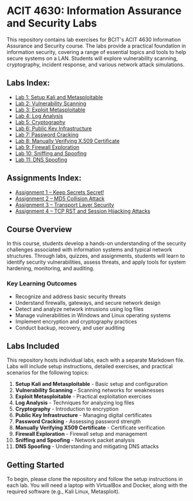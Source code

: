# ACIT 4630: Information Assurance and Security Labs

This repository contains lab exercises for BCIT's ACIT 4630 Information Assurance and Security 
course. The labs provide a practical foundation in information security, covering a range of 
essential topics and tools to help secure systems on a LAN. Students will explore 
vulnerability scanning, cryptography, incident response, and various network attack 
simulations.

## Labs Index:

- [Lab 1: Setup Kali and Metasploitable](./labs/Setup_Kali_and_Metasploitable.md)
- [Lab 2: Vulnerability Scanning](./labs/Vulnerability_Scanning.md)
- [Lab 3: Exploit Metasploitable](./labs/Exploit_Metasploitable.md)
- [Lab 4: Log Analysis](./labs/Log_Analysis.md)
- [Lab 5: Cryptography](./labs/Cryptography.md)
- [Lab 6: Public Key Infrastructure](./labs/Public_Key_Infrastructure.md)
- [Lab 7: Password Cracking](./labs/Password_Cracking.md)
- [Lab 8: Manually Verifying X.509 Certificate](./labs/Manually_Verifying_X509_Certificate.md)
- [Lab 9: Firewall Exploration](./labs/Firewall_Exploration.md)
- [Lab 10: Sniffing and Spoofing](./labs/Sniffing_and_Spoofing.md)
- [Lab 11: DNS Spoofing](./labs/DNS_Spoofing.md)

## Assignments Index:

- [Assignment 1 – Keep Secrets Secret!](assignments/Assignment_1_Keep_Secrets_Secret.md)
- [Assignment 2 – MD5 Collision Attack](assignments/Assignment_2_MD5_Collision_Attack.md)
- [Assignment 3 – Transport Layer Security](assignments/Assignment_3_Transport_Layer_Security)
- [Assignment 4 – TCP RST and Session Hijacking Attacks](assignments/Assignment_4_TCP_RST_and_Session_Hijacking_Attacks.md)


## Course Overview

In this course, students develop a hands-on understanding of the security challenges 
associated with information systems and typical network structures. Through labs, quizzes, and 
assignments, students will learn to identify security vulnerabilities, assess threats, and 
apply tools for system hardening, monitoring, and auditing.

### Key Learning Outcomes
- Recognize and address basic security threats
- Understand firewalls, gateways, and secure network design
- Detect and analyze network intrusions using log files
- Manage vulnerabilities in Windows and Linux operating systems
- Implement encryption and cryptography practices
- Conduct backup, recovery, and user auditing

## Labs Included

This repository hosts individual labs, each with a separate Markdown file. Labs will include 
setup instructions, detailed exercises, and practical scenarios for the following topics:

1. **Setup Kali and Metasploitable** - Basic setup and configuration
2. **Vulnerability Scanning** - Scanning networks for weaknesses
3. **Exploit Metasploitable** - Practical exploitation exercises
4. **Log Analysis** - Techniques for analyzing log files
5. **Cryptography** - Introduction to encryption
6. **Public Key Infrastructure** - Managing digital certificates
7. **Password Cracking** - Assessing password strength
8. **Manually Verifying X509 Certificate** - Certificate verification
9. **Firewall Exploration** - Firewall setup and management
10. **Sniffing and Spoofing** - Network packet analysis
11. **DNS Spoofing** - Understanding and mitigating DNS attacks

## Getting Started

To begin, please clone the repository and follow the setup instructions in each lab. You will 
need a laptop with VirtualBox and Docker, along with the required software (e.g., Kali Linux, 
Metasploit).



